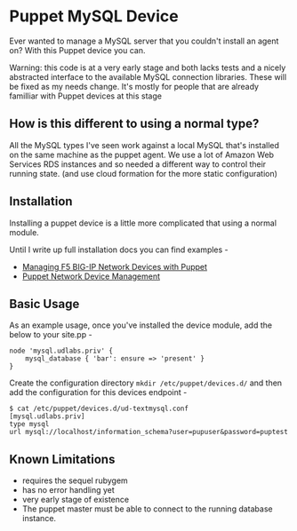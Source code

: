 # Puppet MySQL Device #

Ever wanted to manage a MySQL server that you couldn't install an agent
on? With this Puppet device you can.

Warning: this code is at a very early stage and both lacks tests and a
nicely abstracted interface to the available MySQL connection libraries.
These will be fixed as my needs change. It's mostly for people that are
already familliar with Puppet devices at this stage

## How is this different to using a normal type?

All the MySQL types I've seen work against a local MySQL that's
installed on the same machine as the puppet agent. We use a lot of
Amazon Web Services RDS instances and so needed a different way to
control their running state. (and use cloud formation for the more static
configuration)

## Installation

Installing a puppet device is a little more complicated that using a
normal module.

Until I write up full installation docs you can find examples -

 * [Managing F5 BIG-IP Network Devices with Puppet](https://puppetlabs.com/blog/managing-f5-big-ip-network-devices-with-puppet/)
 * [Puppet Network Device Management](http://puppetlabs.com/blog/puppet-network-device-management/)

## Basic Usage

As an example usage, once you've installed the device module, add the
below to your site.pp -

    node 'mysql.udlabs.priv' {
        mysql_database { 'bar': ensure => 'present' }
    }

Create the configuration directory `mkdir /etc/puppet/devices.d/` and
then add the configuration for this devices endpoint -

    $ cat /etc/puppet/devices.d/ud-textmysql.conf
    [mysql.udlabs.priv]
    type mysql
    url mysql://localhost/information_schema?user=pupuser&password=puptest

## Known Limitations
 * requires the sequel rubygem
 * has no error handling yet
 * very early stage of existence
 * The puppet master must be able to connect to the running database instance.
